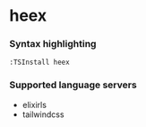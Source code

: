 # heex
<!--- THIS DOCUMENT IS AUTOMATICALLY GENERATED, DON'T EDIT IT -->

### Syntax highlighting

```vim
:TSInstall heex
```

### Supported language servers

- elixirls
- tailwindcss
